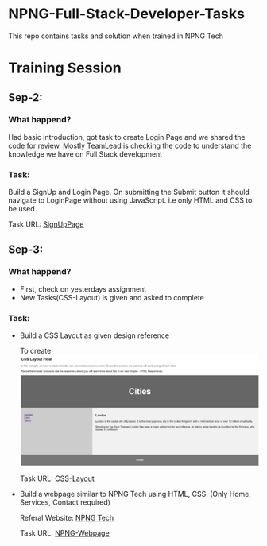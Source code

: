 # NPNG-Full-Stack-Developer-Tasks
This repo contains tasks and solution when trained in NPNG Tech

# Training Session

## Sep-2:

### What happend?
Had basic introduction, got task to create Login Page and we shared the code for review. Mostly TeamLead is checking the code to understand the knowledge we have on Full Stack development

### Task: 
Build a SignUp and Login Page. On submitting the Submit button it should navigate to LoginPage without using JavaScript. i.e only HTML and CSS to be used

Task URL: [SignUpPage](./LoginPage/signup.html)

## Sep-3:
### What happend?
- First, check on yesterdays assignment
- New Tasks(CSS-Layout) is given and asked to complete

### Task:
- Build a CSS Layout as given design reference

    To create
    ![Image](./assets/css-layout-design.jpeg)

    Task URL: [CSS-Layout](./css-layout/index.html)

- Build a webpage similar to NPNG Tech using HTML, CSS. (Only Home, Services, Contact required)

    Referal Website: [NPNG Tech](https://npngtech.in)

    Task URL: [NPNG-Webpage](./npng-tech/index.html)
